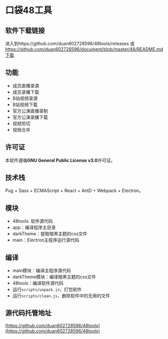 # 口袋48工具

## 软件下载链接
进入到https://github.com/duan602728596/48tools/releases 或 https://github.com/duan602728596/document/blob/master/48/README.md下载

## 功能
* 成员直播录源
* 成员录播下载
* B站视频录源
* B站视频下载
* 官方公演直播录制
* 官方公演录播下载
* 视频剪切
* 视频合并

## 许可证
本软件遵循**GNU General Public License v3.0**许可证。

## 技术栈
Pug + Sass + ECMAScript + React + AntD + Webpack + Electron。

## 模块
* 48tools: 软件源代码
* app：编译程序主目录
* darkTheme：提取暗黑主题的css文件
* main：Electron主程序运行源代码

## 编译
* main模块：编译主程序源代码
* darkTheme模块：编译暗黑主题的css文件
* 48tools：编译软件源代码
* 运行`scripts/unpack.js`，打包软件
* 运行`scripts/clean.js`，删除软件中的无用的文件

## 源代码托管地址
[https://github.com/duan602728596/48tools](https://github.com/duan602728596/48tools)
